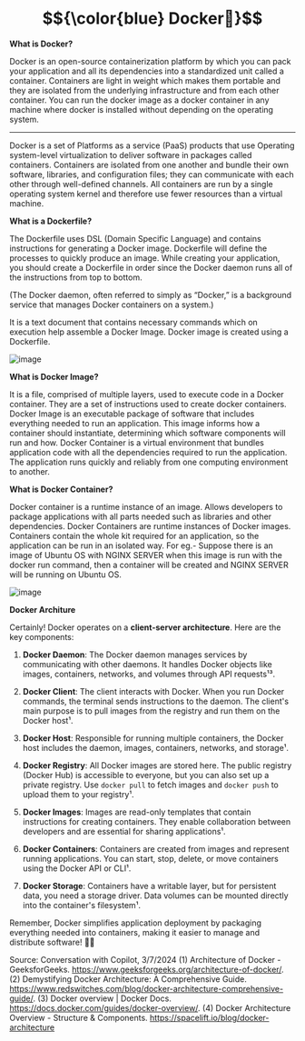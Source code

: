 # $${\color{blue} Docker🐳}$$
                                                                   
**What is Docker?**

Docker is an open-source containerization platform by which you can pack your application and all its dependencies into a standardized unit called a container. Containers are light in weight which makes them portable and they are isolated from the underlying infrastructure and from each other container. You can run the docker image as a docker container in any machine where docker is installed without depending on the operating system.

--------------------------------------------------------------------------------------

Docker is a set of Platforms as a service (PaaS) products that use Operating system-level virtualization to deliver software in packages called containers. Containers are isolated from one another and bundle their own software, libraries, and configuration files; they can communicate with each other through well-defined channels. All containers are run by a single operating system kernel and therefore use fewer resources than a virtual machine.




**What is a Dockerfile?**



The Dockerfile uses DSL (Domain Specific Language) and contains instructions for generating a Docker image. Dockerfile will define the processes to quickly produce an image. While creating your application, you should create a Dockerfile in order since the Docker daemon runs all of the instructions from top to bottom.

(The Docker daemon, often referred to simply as “Docker,” is a background service that manages Docker containers on a system.)

It is a text document that contains necessary commands which on execution help assemble a Docker Image.
Docker image is created using a Dockerfile.

![image](https://github.com/manojv022/DevOps-Tools/assets/167419795/1b18e8a8-d286-499d-b78b-7c9473bd0cd6)




**What is Docker Image?**



It is a file, comprised of multiple layers, used to execute code in a Docker container. They are a set of instructions used to create docker containers. Docker Image is an executable package of software that includes everything needed to run an application. This image informs how a container should instantiate, determining which software components will run and how. Docker Container is a virtual environment that bundles application code with all the dependencies required to run the application. The application runs quickly and reliably from one computing environment to another.

**What is Docker Container?**


Docker container is a runtime instance of an image. Allows developers to package applications with all parts needed such as libraries and other dependencies. Docker Containers are runtime instances of Docker images. Containers contain the whole kit required for an application, so the application can be run in an isolated way. For eg.- Suppose there is an image of Ubuntu OS with NGINX SERVER when this image is run with the docker run command, then a container will be created and NGINX SERVER will be running on Ubuntu OS.


![image](https://github.com/manojv022/DevOps-Tools/assets/167419795/89570f5c-0b92-4e06-8ec1-7d7df80326bb)







**Docker Architure**



Certainly! Docker operates on a **client-server architecture**. Here are the key components:

1. **Docker Daemon**: The Docker daemon manages services by communicating with other daemons. It handles Docker objects like images, containers, networks, and volumes through API requests¹³.

2. **Docker Client**: The client interacts with Docker. When you run Docker commands, the terminal sends instructions to the daemon. The client's main purpose is to pull images from the registry and run them on the Docker host¹.

3. **Docker Host**: Responsible for running multiple containers, the Docker host includes the daemon, images, containers, networks, and storage¹.

4. **Docker Registry**: All Docker images are stored here. The public registry (Docker Hub) is accessible to everyone, but you can also set up a private registry. Use `docker pull` to fetch images and `docker push` to upload them to your registry¹.

5. **Docker Images**: Images are read-only templates that contain instructions for creating containers. They enable collaboration between developers and are essential for sharing applications¹.

6. **Docker Containers**: Containers are created from images and represent running applications. You can start, stop, delete, or move containers using the Docker API or CLI¹.

7. **Docker Storage**: Containers have a writable layer, but for persistent data, you need a storage driver. Data volumes can be mounted directly into the container's filesystem¹.

Remember, Docker simplifies application deployment by packaging everything needed into containers, making it easier to manage and distribute software! 🐳🚀

Source: Conversation with Copilot, 3/7/2024
(1) Architecture of Docker - GeeksforGeeks. https://www.geeksforgeeks.org/architecture-of-docker/.
(2) Demystifying Docker Architecture: A Comprehensive Guide. https://www.redswitches.com/blog/docker-architecture-comprehensive-guide/.
(3) Docker overview | Docker Docs. https://docs.docker.com/guides/docker-overview/.
(4) Docker Architecture Overview - Structure & Components. https://spacelift.io/blog/docker-architecture
